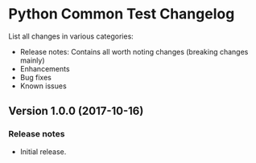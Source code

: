 # Python Common Test Changelog #

List all changes in various categories:
* Release notes: Contains all worth noting changes (breaking changes mainly)
* Enhancements
* Bug fixes
* Known issues

## Version 1.0.0 (2017-10-16) ##

### Release notes ###

- Initial release.
